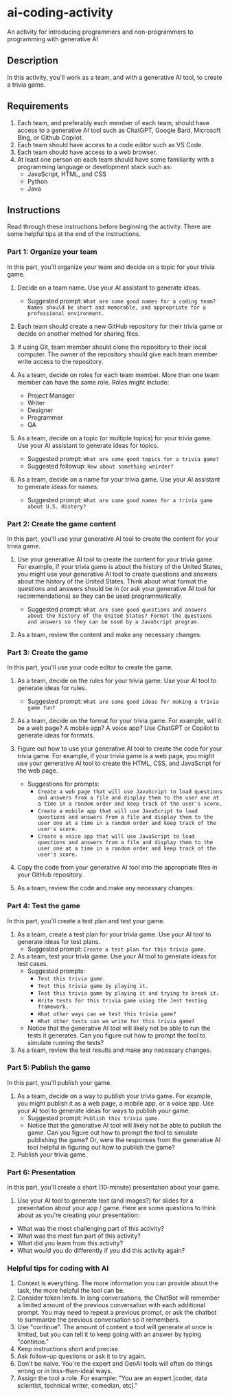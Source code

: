 # ai-coding-activity

An activity for introducing programmers and non-programmers to programming with generative AI

## Description

In this activity, you'll work as a team, and with a generative AI tool, to create a trivia game.

## Requirements

1. Each team, and preferably each member of each team, should have access to a generative AI tool such as ChatGPT, Google Bard, Microsoft Bing, or Github Copilot.
2. Each team should have access to a code editor such as VS Code.
3. Each team should have access to a web browser.
4. At least one person on each team should have some familiarity with a programming language or development stack such as:
    - JavaScript, HTML, and CSS
    - Python
    - Java

## Instructions

Read through these instructions before beginning the activity. There are some helpful tips at the end of the instructions.

### Part 1: Organize your team

In this part, you'll organize your team and decide on a topic for your trivia game.

1. Decide on a team name. Use your AI assistant to generate ideas.

   - Suggested prompt: `What are some good names for a coding team? Names should be short and memorable, and appropriate for a professional environment.`

1. Each team should create a new GitHub repository for their trivia game or decide on another method for sharing files.
1. If using Git, team member should clone the repository to their local computer. The owner of the repository should give each team member write access to the repository.
1. As a team, decide on roles for each team member. More than one team member can have the same role. Roles might include:
   - Project Manager
   - Writer
   - Designer
   - Programmer
   - QA
1. As a team, decide on a topic (or multiple topics) for your trivia game. Use your AI assistant to generate ideas for topics.

   - Suggested prompt: `What are some good topics for a trivia game?`
   - Suggested followup: `How about something weirder?`

1. As a team, decide on a name for your trivia game. Use your AI assistant to generate ideas for names.

   - Suggested prompt: `What are some good names for a trivia game about U.S. History?`

### Part 2: Create the game content

In this part, you'll use your generative AI tool to create the content for your trivia game.

1. Use your generative AI tool to create the content for your trivia game. For example, if your trivia game is about the history of the United States, you might use your generative AI tool to create questions and answers about the history of the United States. Think about what format the questions and answers should be in (or ask your generative AI tool for recommendations) so they can be used programmatically.

   - Suggested prompt: `What are some good questions and answers about the history of the United States? Format the questions and answers so they can be used by a JavaScript program.`

3. As a team, review the content and make any necessary changes.

### Part 3: Create the game

In this part, you'll use your code editor to create the game.

1. As a team, decide on the rules for your trivia game. Use your AI tool to generate ideas for rules.

   - Suggested prompt: `What are some good ideas for making a trivia game fun?`

2. As a team, decide on the format for your trivia game. For example, will it be a web page? A mobile app? A voice app? Use ChatGPT or Copilot to generate ideas for formats.
3. Figure out how to use your generative AI tool to create the code for your trivia game. For example, if your trivia game is a web page, you might use your generative AI tool to create the HTML, CSS, and JavaScript for the web page.

   - Suggestions for prompts:
     - `Create a web page that will use JavaScript to load questions and answers from a file and display them to the user one at a time in a random order and keep track of the user's score.`
     - `Create a mobile app that will use JavaScript to load questions and answers from a file and display them to the user one at a time in a random order and keep track of the user's score.`
     - `Create a voice app that will use JavaScript to load questions and answers from a file and display them to the user one at a time in a random order and keep track of the user's score.`

4. Copy the code from your generative AI tool into the appropriate files in your GitHub repository.
5. As a team, review the code and make any necessary changes.

### Part 4: Test the game

In this part, you'll create a test plan and test your game.

1. As a team, create a test plan for your trivia game. Use your AI tool to generate ideas for test plans.
   - Suggested prompt: `Create a test plan for this trivia game.`
2. As a team, test your trivia game. Use your AI tool to generate ideas for test cases.
   - Suggested prompts:
     - `Test this trivia game.`
     - `Test this trivia game by playing it.`
     - `Test this trivia game by playing it and trying to break it.`
     - `Write tests for this trivia game using the Jest testing framework.`
     - `What other ways can we test this trivia game?`
     - `What other tests can we write for this trivia game?`
   - Notice that the generative AI tool will likely not be able to run the tests it generates. Can you figure out how to prompt the tool to simulate running the tests?
3. As a team, review the test results and make any necessary changes.

### Part 5: Publish the game

In this part, you'll publish your game.

1. As a team, decide on a way to publish your trivia game. For example, you might publish it as a web page, a mobile app, or a voice app. Use your AI tool to generate ideas for ways to publish your game.
   - Suggested prompt: `Publish this trivia game.`
   - Notice that the generative AI tool will likely not be able to publish the game. Can you figure out how to prompt the tool to simulate publishing the game? Or, were the responses from the generative AI tool helpful in figuring out how to publish the game?
2. Publish your trivia game.

### Part 6: Presentation

In this part, you'll create a short (10-minute) presentation about your game.

1. Use your AI tool to generate text (and images?) for slides for a presentation about your app / game. Here are some questions to think about as you're creating your presentation:

- What was the most challenging part of this activity?
- What was the most fun part of this activity?
- What did you learn from this activity?
- What would you do differently if you did this activity again?

### Helpful tips for coding with AI

1. Context is everything. The more information you can provide about the task, the more helpful the tool can be.
2. Consider token limits. In long conversations, the ChatBot will remember a limited amount of the previous conversation with each additional prompt. You may need to repeat a previous prompt, or ask the chatbot to summarize the previous conversation so it remembers.
3. Use "continue". The amount of content a tool will generate at once is limited, but you can tell it to keep going with an answer by typing "continue."
4. Keep instructions short and precise.
5. Ask follow-up questions or ask it to try again.
6. Don't be naive. You're the expert and GenAI tools will often do things wrong or in less-than-ideal ways.
7. Assign the tool a role. For example: "You are an expert [coder, data scientist, technical writer, comedian, etc]." 

